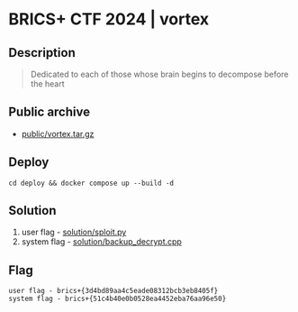 # BRICS+ CTF 2024 | vortex

## Description

> Dedicated to each of those whose brain begins to decompose before the heart
> 

## Public archive

- [public/vortex.tar.gz](public/vortex.tar.gz)

## Deploy

```
cd deploy && docker compose up --build -d
```

## Solution

1. user flag - [solution/sploit.py](solution/sploit.py)
2. system flag - [solution/backup_decrypt.cpp](solution/backup_decrypt.cpp)

## Flag

```
user flag - brics+{3d4bd89aa4c5eade08312bcb3eb8405f}
system flag - brics+{51c4b40e0b0528ea4452eba76aa96e50}
```